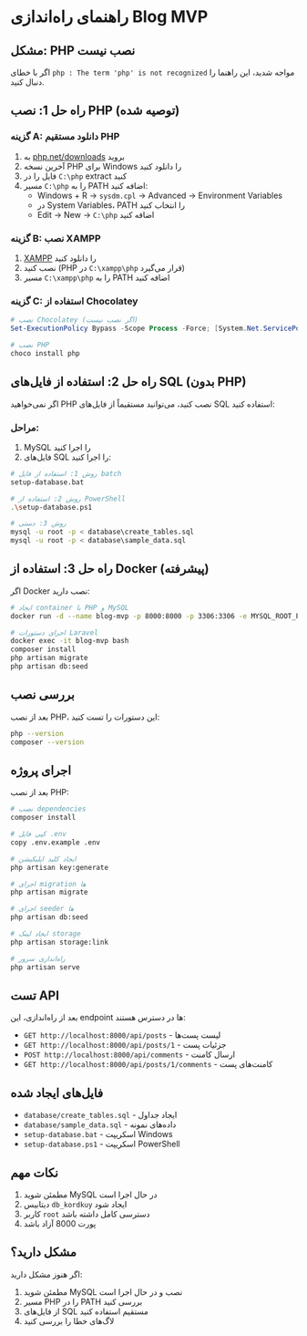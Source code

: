 # راهنمای راه‌اندازی Blog MVP

## مشکل: PHP نصب نیست

اگر با خطای `php : The term 'php' is not recognized` مواجه شدید، این راهنما را دنبال کنید.

## راه حل 1: نصب PHP (توصیه شده)

### گزینه A: دانلود مستقیم PHP
1. به [php.net/downloads](https://www.php.net/downloads.php) بروید
2. آخرین نسخه PHP برای Windows را دانلود کنید
3. فایل را در `C:\php` extract کنید
4. مسیر `C:\php` را به PATH اضافه کنید:
   - Windows + R → `sysdm.cpl` → Advanced → Environment Variables
   - در System Variables، PATH را انتخاب کنید
   - Edit → New → `C:\php` اضافه کنید

### گزینه B: نصب XAMPP
1. [XAMPP](https://www.apachefriends.org/download.html) را دانلود کنید
2. نصب کنید (PHP در `C:\xampp\php` قرار می‌گیرد)
3. مسیر `C:\xampp\php` را به PATH اضافه کنید

### گزینه C: استفاده از Chocolatey
```powershell
# نصب Chocolatey (اگر نصب نیست)
Set-ExecutionPolicy Bypass -Scope Process -Force; [System.Net.ServicePointManager]::SecurityProtocol = [System.Net.ServicePointManager]::SecurityProtocol -bor 3072; iex ((New-Object System.Net.WebClient).DownloadString('https://community.chocolatey.org/install.ps1'))

# نصب PHP
choco install php
```

## راه حل 2: استفاده از فایل‌های SQL (بدون PHP)

اگر نمی‌خواهید PHP نصب کنید، می‌توانید مستقیماً از فایل‌های SQL استفاده کنید:

### مراحل:
1. MySQL را اجرا کنید
2. فایل‌های SQL را اجرا کنید:

```bash
# روش 1: استفاده از فایل batch
setup-database.bat

# روش 2: استفاده از PowerShell
.\setup-database.ps1

# روش 3: دستی
mysql -u root -p < database\create_tables.sql
mysql -u root -p < database\sample_data.sql
```

## راه حل 3: استفاده از Docker (پیشرفته)

اگر Docker نصب دارید:

```bash
# ایجاد container با PHP و MySQL
docker run -d --name blog-mvp -p 8000:8000 -p 3306:3306 -e MYSQL_ROOT_PASSWORD=root -e MYSQL_DATABASE=db_kordkuy php:8.1-apache

# اجرای دستورات Laravel
docker exec -it blog-mvp bash
composer install
php artisan migrate
php artisan db:seed
```

## بررسی نصب

بعد از نصب PHP، این دستورات را تست کنید:

```bash
php --version
composer --version
```

## اجرای پروژه

بعد از نصب PHP:

```bash
# نصب dependencies
composer install

# کپی فایل .env
copy .env.example .env

# ایجاد کلید اپلیکیشن
php artisan key:generate

# اجرای migration ها
php artisan migrate

# اجرای seeder ها
php artisan db:seed

# ایجاد لینک storage
php artisan storage:link

# راه‌اندازی سرور
php artisan serve
```

## تست API

بعد از راه‌اندازی، این endpoint ها در دسترس هستند:

- `GET http://localhost:8000/api/posts` - لیست پست‌ها
- `GET http://localhost:8000/api/posts/1` - جزئیات پست
- `POST http://localhost:8000/api/comments` - ارسال کامنت
- `GET http://localhost:8000/api/posts/1/comments` - کامنت‌های پست

## فایل‌های ایجاد شده

- `database/create_tables.sql` - ایجاد جداول
- `database/sample_data.sql` - داده‌های نمونه
- `setup-database.bat` - اسکریپت Windows
- `setup-database.ps1` - اسکریپت PowerShell

## نکات مهم

1. مطمئن شوید MySQL در حال اجرا است
2. دیتابیس `db_kordkuy` ایجاد شود
3. کاربر `root` دسترسی کامل داشته باشد
4. پورت 8000 آزاد باشد

## مشکل دارید؟

اگر هنوز مشکل دارید:
1. مطمئن شوید MySQL نصب و در حال اجرا است
2. مسیر PHP را در PATH بررسی کنید
3. از فایل‌های SQL مستقیم استفاده کنید
4. لاگ‌های خطا را بررسی کنید
